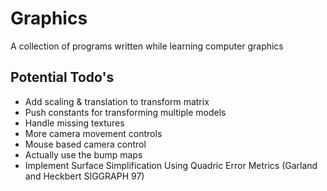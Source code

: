 # Graphics
A collection of programs written while learning computer graphics

## Potential Todo's

- Add scaling & translation to transform matrix
- Push constants for transforming multiple models
- Handle missing textures
- More camera movement controls
- Mouse based camera control
- Actually use the bump maps
- Implement Surface Simplification Using Quadric Error Metrics (Garland and Heckbert SIGGRAPH 97)